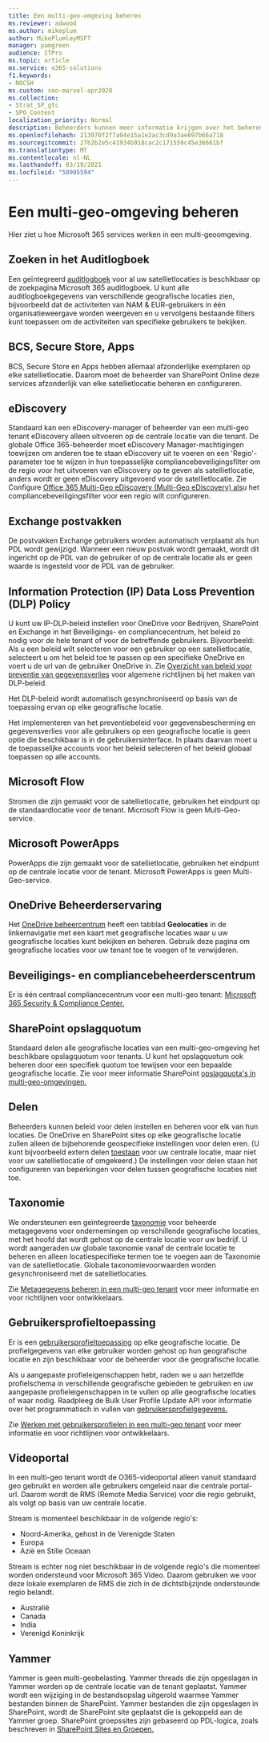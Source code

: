```yaml
---
title: Een multi-geo-omgeving beheren
ms.reviewer: adwood
ms.author: mikeplum
author: MikePlumleyMSFT
manager: pamgreen
audience: ITPro
ms.topic: article
ms.service: o365-solutions
f1.keywords:
- NOCSH
ms.custom: seo-marvel-apr2020
ms.collection:
- Strat_SP_gtc
- SPO_Content
localization_priority: Normal
description: Beheerders kunnen meer informatie krijgen over het beheren SharePoint en OneDrive services in een multi-geoomgeving.
ms.openlocfilehash: 213070f2f7a04e15a1e2ac3cd9a3ae697b66a718
ms.sourcegitcommit: 27b2b2e5c41934b918cac2c171556c45e36661bf
ms.translationtype: MT
ms.contentlocale: nl-NL
ms.lasthandoff: 03/19/2021
ms.locfileid: "50905594"
---
```

# <a name="administering-a-multi-geo-environment"></a>Een multi-geo-omgeving beheren

Hier ziet u hoe Microsoft 365 services werken in een multi-geoomgeving.

## <a name="audit-log-search"></a>Zoeken in het Auditlogboek

Een geïntegreerd [auditlogboek](https://support.office.com/article/0d4d0f35-390b-4518-800e-0c7ec95e946c) voor al uw satellietlocaties is beschikbaar op de zoekpagina Microsoft 365 auditlogboek. U kunt alle auditlogboekgegevens van verschillende geografische locaties zien, bijvoorbeeld dat de activiteiten van NAM & EUR-gebruikers in één organisatieweergave worden weergeven en u vervolgens bestaande filters kunt toepassen om de activiteiten van specifieke gebruikers te bekijken.

## <a name="bcs-secure-store-apps"></a>BCS, Secure Store, Apps

BCS, Secure Store en Apps hebben allemaal afzonderlijke exemplaren op elke satellietlocatie. Daarom moet de beheerder van SharePoint Online deze services afzonderlijk van elke satellietlocatie beheren en configureren.

## <a name="ediscovery"></a>eDiscovery 

Standaard kan een eDiscovery-manager of beheerder van een multi-geo tenant eDiscovery alleen uitvoeren op de centrale locatie van die tenant. De globale Office 365-beheerder moet eDiscovery Manager-machtigingen toewijzen om anderen toe te staan eDiscovery uit te voeren en een 'Regio'-parameter toe te wijzen in hun toepasselijke compliancebeveiligingsfilter om de regio voor het uitvoeren van eDiscovery op te geven als satellietlocatie, anders wordt er geen eDiscovery uitgevoerd voor de satellietlocatie. Zie Configure [Office 365 Multi-Geo eDiscovery (Multi-Geo eDiscovery) als](multi-geo-ediscovery-configuration.md)u het compliancebeveiligingsfilter voor een regio wilt configureren.

## <a name="exchange-mailboxes"></a>Exchange postvakken

De postvakken Exchange gebruikers worden automatisch verplaatst als hun PDL wordt gewijzigd. Wanneer een nieuw postvak wordt gemaakt, wordt dit ingericht op de PDL van de gebruiker of op de centrale locatie als er geen waarde is ingesteld voor de PDL van de gebruiker.

## <a name="information-protection-ip-data-loss-prevention-dlp-policy"></a>Information Protection (IP) Data Loss Prevention (DLP) Policy

U kunt uw IP-DLP-beleid instellen voor OneDrive voor Bedrijven, SharePoint en Exchange in het Beveiligings- en compliancecentrum, het beleid zo nodig voor de hele tenant of voor de betreffende gebruikers. Bijvoorbeeld: Als u een beleid wilt selecteren voor een gebruiker op een satellietlocatie, selecteert u om het beleid toe te passen op een specifieke OneDrive en voert u de url van de gebruiker OneDrive in. Zie [Overzicht van beleid voor preventie van gegevensverlies](https://support.office.com/article/1966b2a7-d1e2-4d92-ab61-42efbb137f5e) voor algemene richtlijnen bij het maken van DLP-beleid.

Het DLP-beleid wordt automatisch gesynchroniseerd op basis van de toepassing ervan op elke geografische locatie.

Het implementeren van het preventiebeleid voor gegevensbescherming en gegevensverlies voor alle gebruikers op een geografische locatie is geen optie die beschikbaar is in de gebruikersinterface. In plaats daarvan moet u de toepasselijke accounts voor het beleid selecteren of het beleid globaal toepassen op alle accounts.

## <a name="microsoft-flow"></a>Microsoft Flow

Stromen die zijn gemaakt voor de satellietlocatie, gebruiken het eindpunt op de standaardlocatie voor de tenant.  Microsoft Flow is geen Multi-Geo-service. 

## <a name="microsoft-powerapps"></a>Microsoft PowerApps

PowerApps die zijn gemaakt voor de satellietlocatie, gebruiken het eindpunt op de centrale locatie voor de tenant. Microsoft PowerApps is geen Multi-Geo-service. 

## <a name="onedrive-administrator-experience"></a>OneDrive Beheerderservaring

Het [OneDrive beheercentrum](https://admin.onedrive.com) heeft een tabblad **Geolocaties** in de linkernavigatie met een kaart met geografische locaties waar u uw geografische locaties kunt bekijken en beheren. Gebruik deze pagina om geografische locaties voor uw tenant toe te voegen of te verwijderen.

## <a name="security-and-compliance-admin-center"></a>Beveiligings- en compliancebeheerderscentrum

Er is één centraal compliancecentrum voor een multi-geo tenant: [Microsoft 365 Security & Compliance Center.](https://protection.office.com/?rfr=AdminCenter\#/homepage)

## <a name="sharepoint-storage-quota"></a>SharePoint opslagquotum

Standaard delen alle geografische locaties van een multi-geo-omgeving het beschikbare opslagquotum voor tenants.  U kunt het opslagquotum ook beheren door een specifiek quotum toe tewijsen voor een bepaalde geografische locatie. Zie voor meer informatie SharePoint [opslagquota's in multi-geo-omgevingen.](sharepoint-multi-geo-storage-quota.md)

## <a name="sharing"></a>Delen

Beheerders kunnen beleid voor delen instellen en beheren voor elk van hun locaties. De OneDrive en SharePoint sites op elke geografische locatie zullen alleen de bijbehorende geospecifieke instellingen voor delen eren. (U kunt bijvoorbeeld extern delen [toestaan](https://support.office.com/article/C8A462EB-0723-4B0B-8D0A-70FEAFE4BE85) voor uw centrale locatie, maar niet voor uw satellietlocatie of omgekeerd.) De instellingen voor delen staan het configureren van beperkingen voor delen tussen geografische locaties niet toe.

## <a name="taxonomy"></a>Taxonomie

We ondersteunen een geïntegreerde [taxonomie](/sharepoint/managed-metadata) voor beheerde metagegevens voor ondernemingen op verschillende geografische locaties, met het hoofd dat wordt gehost op de centrale locatie voor uw bedrijf. U wordt aangeraden uw globale taxonomie vanaf de centrale locatie te beheren en alleen locatiespecifieke termen toe te voegen aan de Taxonomie van de satellietlocatie. Globale taxonomievoorwaarden worden gesynchroniseerd met de satellietlocaties.

Zie [Metagegevens beheren in een multi-geo tenant](/sharepoint/dev/solution-guidance/multigeo-managedmetadata) voor meer informatie en voor richtlijnen voor ontwikkelaars.

## <a name="user-profile-application"></a>Gebruikersprofieltoepassing

Er is een [gebruikersprofieltoepassing](/sharepoint/manage-user-profiles) op elke geografische locatie. De profielgegevens van elke gebruiker worden gehost op hun geografische locatie en zijn beschikbaar voor de beheerder voor die geografische locatie.

Als u aangepaste profieleigenschappen hebt, raden we u aan hetzelfde profielschema in verschillende geografische gebieden te gebruiken en uw aangepaste profieleigenschappen in te vullen op alle geografische locaties of waar nodig. Raadpleeg de Bulk User Profile Update API voor informatie over het programmatisch in vullen van [gebruikersprofielgegevens.](/sharepoint/dev/solution-guidance/bulk-user-profile-update-api-for-sharepoint-online)

Zie [Werken met gebruikersprofielen in een multi-geo tenant](/sharepoint/dev/solution-guidance/multigeo-userprofileexperience) voor meer informatie en voor richtlijnen voor ontwikkelaars.

## <a name="video-portal"></a>Videoportal

In een multi-geo tenant wordt de O365-videoportal alleen vanuit standaard geo gebruikt en worden alle gebruikers omgeleid naar die centrale portal-url. Daarom wordt de RMS (Remote Media Service) voor die regio gebruikt, als volgt op basis van uw centrale locatie.

Stream is momenteel beschikbaar in de volgende regio's:

- Noord-Amerika, gehost in de Verenigde Staten 
- Europa
- Azië en Stille Oceaan

Stream is echter nog niet beschikbaar in de volgende regio's die momenteel worden ondersteund voor Microsoft 365 Video. Daarom gebruiken we voor deze lokale exemplaren de RMS die zich in de dichtstbijzijnde ondersteunde regio belandt.

- Australië
- Canada
- India
- Verenigd Koninkrijk

## <a name="yammer"></a>Yammer

Yammer is geen multi-geobelasting. Yammer threads die zijn opgeslagen in Yammer worden op de centrale locatie van de tenant geplaatst. Yammer wordt een wijziging in de bestandsopslag uitgerold waarmee Yammer bestanden binnen de SharePoint. Yammer bestanden die zijn opgeslagen in SharePoint, wordt de SharePoint site geplaatst die is gekoppeld aan de Yammer groep. SharePoint groepssites zijn gebaseerd op PDL-logica, zoals beschreven in [SharePoint Sites en Groepen.](multi-geo-capabilities-in-onedrive-and-sharepoint-online-in-microsoft-365.md#sharepoint-sites-and-groups)